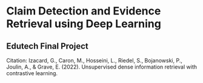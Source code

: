 # Claim Detection and Evidence Retrieval using Deep Learning
## Edutech Final Project

Citation: Izacard, G., Caron, M., Hosseini, L., Riedel, S., Bojanowski, P., Joulin, A., & Grave, E. (2022). Unsupervised dense information retrieval with contrastive learning.
